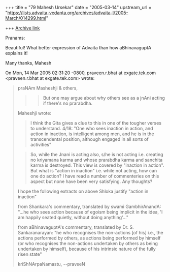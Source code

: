 +++
title = "79 Mahesh Ursekar"
date = "2005-03-14"
upstream_url = "https://lists.advaita-vedanta.org/archives/advaita-l/2005-March/014299.html"

+++
[Archive link](https://lists.advaita-vedanta.org/archives/advaita-l/2005-March/014299.html)

Pranams:

Beautiful! What better expression of Advaita than how aBhinavaguptA explains it!

Many thanks, Mahesh



On Mon, 14 Mar 2005 02:31:20 -0800, praveen.r.bhat at exgate.tek.com
<praveen.r.bhat at exgate.tek.com> wrote:
> praNAm Masheshji & others,
> 
> >> But one may argue about why others see as a jnAni acting
> >> if there's no prarabdha.
> 
> Maheshji wrote:
> > I think the Gita gives a clue to this in one of the tougher verses to
> > understand. 4/18:
> > "One who sees inaction in action, and action in inaction, is
> > intelligent among men, and he is in the transcendental position,
> > although engaged in all sorts of activities"
> 
> > So, while the Jnani is acting also, s/he is not acting i.e. creating
> > no kriyamana karma and whose prarabdha karma and sanchita karma is
> > destroyed. This view is covered by  "inaction in action". But what is
> > "action in inaction" i.e. while not acting, how can one do action? I
> > have read a number of commenteries on this aspect but none have been
> > very satisfying. Any thoughts?
> 
> I hope the following extracts on above Shloka justify "action in inaction"
> 
> from Shankara's commentary, translated by swami GambhirAnandA:
> "...he who sees action because of egoism being implicit in the idea, 'I am
> happily seated quietly, without doing anything'..."
> 
> from aBhinavaguptA's commentary, translated by Dr. S. Sankaranarayan:
> "he who recognises the non-actions [of his] i.e., the actions performed by
> others, as actions being performed by himself (or who recognises the
> non-actions undertaken by others as being undertaken by himself), because of
> his intrinsic nature of the fully risen state"
> 
> kriShNArpaNamastu,
> --praveeN
>

